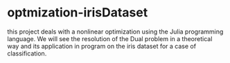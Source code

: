 # optmization-irisDataset
this project deals with a nonlinear optimization using the Julia programming language. We will see the resolution of the Dual problem in a theoretical way and its application in program on the iris dataset for a case of classification.
